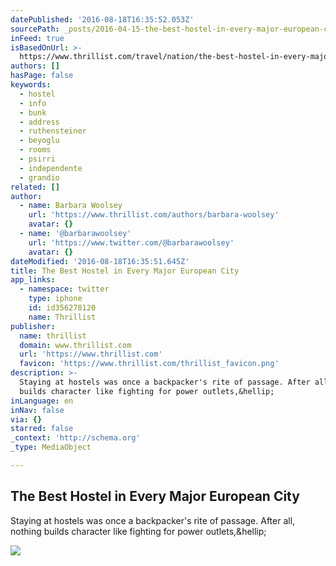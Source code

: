 ```yaml
---
datePublished: '2016-08-18T16:35:52.053Z'
sourcePath: _posts/2016-04-15-the-best-hostel-in-every-major-european-city.md
inFeed: true
isBasedOnUrl: >-
  https://www.thrillist.com/travel/nation/the-best-hostel-in-every-major-european-city-amsterdam-paris-berlin/travel
authors: []
hasPage: false
keywords:
  - hostel
  - info
  - bunk
  - address
  - ruthensteiner
  - beyoglu
  - rooms
  - psirri
  - independente
  - grandio
related: []
author:
  - name: Barbara Woolsey
    url: 'https://www.thrillist.com/authors/barbara-woolsey'
    avatar: {}
  - name: '@barbarawoolsey'
    url: 'https://www.twitter.com/@barbarawoolsey'
    avatar: {}
dateModified: '2016-08-18T16:35:51.645Z'
title: The Best Hostel in Every Major European City
app_links:
  - namespace: twitter
    type: iphone
    id: id356278120
    name: Thrillist
publisher:
  name: thrillist
  domain: www.thrillist.com
  url: 'https://www.thrillist.com'
  favicon: 'https://www.thrillist.com/thrillist_favicon.png'
description: >-
  Staying at hostels was once a backpacker's rite of passage. After all, nothing
  builds character like fighting for power outlets,&hellip;
inLanguage: en
inNav: false
via: {}
starred: false
_context: 'http://schema.org'
_type: MediaObject

---
```

<article style=""><h1>The Best Hostel in Every Major European City</h1><p>Staying at hostels was once a backpacker's rite of passage. After all, nothing builds character like fighting for power outlets,&amp;hellip;</p><img src="https://s3-us-west-2.amazonaws.com/the-grid-img/p/64c6b94d156dc880d5a3bde273b4b321f30df92e.jpg" /></article>
